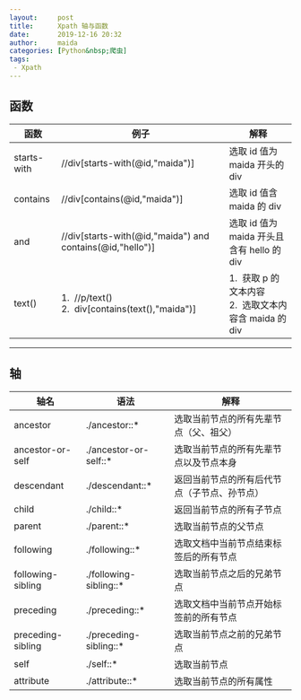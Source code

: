 ```yaml
---
layout:     post
title:      Xpath 轴与函数
date:       2019-12-16 20:32
author:     maida
categories: [Python&nbsp;爬虫]
tags:
 - Xpath
---
```


## 函数

<table class="table table-bordered table-striped">
    <thead>
        <th align="center">函数</th>
        <th align="center">例子</th>
        <th align="center">解释</th>
    </thead>
    <tbody>
        <tr>
            <td>starts-with</td>
            <td>//div[starts-with(@id,"maida")]</td>
            <td>选取 id 值为 maida 开头的 div</td>
        </tr>
        <tr>
            <td>contains</td>
            <td>//div[contains(@id,"maida")]</td>
            <td>选取 id 值含 maida 的 div</td>
        </tr>
        <tr>
            <td>and</td>
            <td>//div[starts-with(@id,"maida") and contains(@id,"hello")]</td>
            <td>选取 id 值为 maida 开头且含有 hello 的 div</td>
        </tr>
        <tr>
            <td>text()</td>
            <td>1.&nbsp;&nbsp;//p/text()<br>2.&nbsp;&nbsp;div[contains(text(),"maida")]</td>
            <td>1.&nbsp;&nbsp;获取 p 的文本内容<br>2.&nbsp;&nbsp;选取文本内容含 maida 的 div</td>
        </tr>
    </tbody>
</table>

---

## 轴

<table class="table table-bordered table-striped">
    <thead>
        <th>轴名</th>
        <th>语法</th>
        <th>解释</th>
    </thead>
    <tbody>
        <tr>
            <td>ancestor</td>
            <td>./ancestor::*</td>
            <td>选取当前节点的所有先辈节点（父、祖父）</td>
        </tr>
        <tr>
            <td>ancestor-or-self</td>
            <td>./ancestor-or-self::*</td>
            <td>选取当前节点的所有先辈节点以及节点本身</td>
        </tr>
        <tr>
            <td>descendant</td>
            <td>./descendant::*</td>
            <td>返回当前节点的所有后代节点（子节点、孙节点）</td>
        </tr>
        <tr>
            <td>child</td>
            <td>./child::*</td>
            <td>返回当前节点的所有子节点</td>
        </tr>
        <tr>
            <td>parent</td>
            <td>./parent::*</td>
            <td>选取当前节点的父节点</td>
        </tr>
        <tr>
            <td>following</td>
            <td>./following::*</td>
            <td>选取文档中当前节点结束标签后的所有节点</td>
        </tr>
        <tr>
            <td>following-sibling</td>
            <td>./following-sibling::*</td>
            <td>选取当前节点之后的兄弟节点</td>
        </tr>
        <tr>
            <td>preceding</td>
            <td>./preceding::*</td>
            <td>选取文档中当前节点开始标签前的所有节点</td>
        </tr>
        <tr>
            <td>preceding-sibling</td>
            <td>./preceding-sibling::*</td>
            <td>选取当前节点之前的兄弟节点</td>
        </tr>
        <tr>
            <td>self</td>
            <td>./self::*</td>
            <td>选取当前节点</td>
        </tr>
        <tr>
            <td>attribute</td>
            <td>./attribute::*</td>
            <td>选取当前节点的所有属性</td>
        </tr>
    </tbody>
</table>